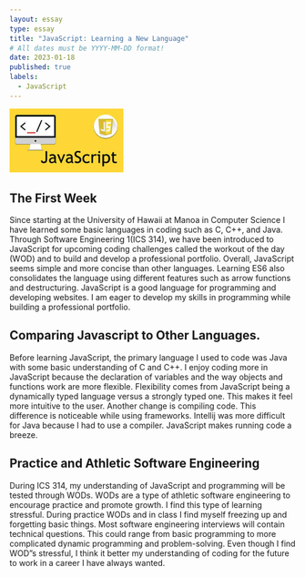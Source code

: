 ```yaml
---
layout: essay
type: essay
title: "JavaScript: Learning a New Language"
# All dates must be YYYY-MM-DD format!
date: 2023-01-18
published: true
labels:
  - JavaScript
---
```


<img width="200px" class="rounded float-start pe-4" src="../img/download (1).jpg">

## The First Week

Since starting at the University of Hawaii at Manoa in Computer Science I have learned some basic languages in coding such as C, C++, and Java. Through Software Engineering 1(ICS 314), we have been introduced to JavaScript for upcoming coding challenges called the workout of the day (WOD) and to build and develop a professional portfolio. Overall, JavaScript seems simple and more concise than other languages. Learning ES6 also consolidates the language using different features such as arrow functions and destructuring. JavaScript is a good language for programming and developing websites. I am eager to develop my skills in programming while building a professional portfolio. 

## Comparing Javascript to Other Languages.

Before learning JavaScript, the primary language I used to code was Java with some basic understanding of C and C++. I enjoy coding more in JavaScript because the declaration of variables and the way objects and functions work are more flexible. Flexibility comes from JavaScript being a dynamically typed language versus a strongly typed one. This makes it feel more intuitive to the user. Another change is compiling code. This difference is noticeable while using frameworks. Intellij was more difficult for Java because I had to use a compiler. JavaScript makes running code a breeze.

## Practice and Athletic Software Engineering

During ICS 314, my understanding of JavaScript and programming will be tested through WODs. WODs are a type of athletic software engineering to encourage practice and promote growth. I find this type of learning stressful. During practice WODs and in class I find myself freezing up and forgetting basic things. Most software engineering interviews will contain technical questions. This could range from basic programming to more complicated dynamic programming and problem-solving. Even though I find WOD”s stressful, I think it better my understanding of coding for the future to work in a career I have always wanted.  
